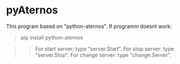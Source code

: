 # pyAternos
This program based on "python-aternos".
If programm doesnt work:

>pip install python-aternos


>>For start server: type "server.Start".
>>For stop server: type "server.Stop".
>>For change server: type "change.Server".
